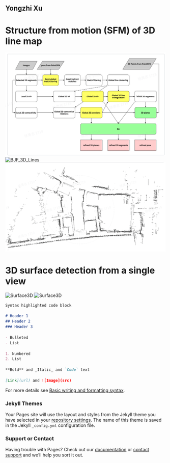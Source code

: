 ## Yongzhi Xu

# Structure from motion (SFM) of 3D line map
![BJF_3D_Lines](resources/Line_mapping_pipeline.png)
![BJF_3D_Lines](resources/BJF_LineSFM.gif)
![BJF_3D_Lines](resources/BJF_3D_lines.gif)

# 3D surface detection from a single view
![Surface3D](resources/3D_surfaces.gif)
![Surface3D](resources/Cyberpunk.gif)

```markdown
Syntax highlighted code block

# Header 1
## Header 2
### Header 3

- Bulleted
- List

1. Numbered
2. List

**Bold** and _Italic_ and `Code` text

[Link](url) and ![Image](src)
```

For more details see [Basic writing and formatting syntax](https://docs.github.com/en/github/writing-on-github/getting-started-with-writing-and-formatting-on-github/basic-writing-and-formatting-syntax).

### Jekyll Themes

Your Pages site will use the layout and styles from the Jekyll theme you have selected in your [repository settings](https://github.com/xuyongzhi/xyz/settings/pages). The name of this theme is saved in the Jekyll `_config.yml` configuration file.

### Support or Contact

Having trouble with Pages? Check out our [documentation](https://docs.github.com/categories/github-pages-basics/) or [contact support](https://support.github.com/contact) and we’ll help you sort it out.
